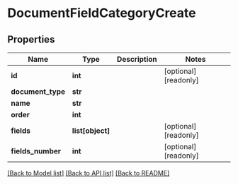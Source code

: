 # DocumentFieldCategoryCreate

## Properties
Name | Type | Description | Notes
------------ | ------------- | ------------- | -------------
**id** | **int** |  | [optional] [readonly] 
**document_type** | **str** |  | 
**name** | **str** |  | 
**order** | **int** |  | 
**fields** | **list[object]** |  | [optional] [readonly] 
**fields_number** | **int** |  | [optional] [readonly] 

[[Back to Model list]](../README.md#documentation-for-models) [[Back to API list]](../README.md#documentation-for-api-endpoints) [[Back to README]](../README.md)


